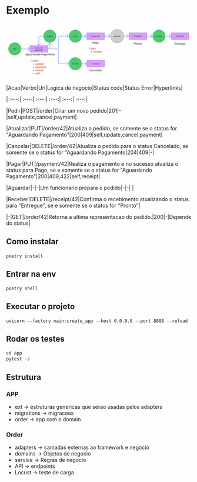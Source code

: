 # Exemplo

![Proposta](docs/utterance.png "Proposta")

|Acao|Verbo|Url|Logica de negocio|Status code|Status Error|Hyperlinks|

| :---:| :---:| :---:| :---:| :---:| :---:|

|Pedir|POST|/order|Criar um novo pedido|201|-|self,update,cancel,payment|

|Atualizar|PUT|/order/42|Atualiza o pedido, se somente se o status for "Aguardando Pagamento"|200|409|self,update,cancel,payment|

|Cancelar|DELETE|/order/42|Atualiza o pedido para o status Cancelado, se somente se o status for "Aguardando Pagamento|204|409|-|

|Pagar|PUT|/payment/42|Realiza o pagamento e no sucesso atualiza o status para Pago, se e somente se o status for "Aguardando Pagamento"|200|409,422|self,receipt|

|Aguardar|-|-|Um funcionario prepara o pedido|-|-| |

|Receber|DELETE|/receipt/42|Confirma o recebimento atualizando o status para "Entregue", se e somente se o status for "Pronto"|

|-|GET|/order/42|Retorna a ultima representacao do pedido.|200|-|Depende do status|


## Como instalar

```
poetry install
```

## Entrar na env
```
poetry shell
```

## Executar o projeto
```
uvicorn --factory main:create_app --host 0.0.0.0 --port 8888 --reload
```

## Rodar os testes
```
cd app
pytest -s
```

## Estrutura

### APP
* ext -> estruturas genericas que serao usadas pelos adapters
* migrations -> migracoes
* order -> app com o domain

### Order
* adapters -> camadas externas ao framework e negocio
* domains -> Objetos de negocio
* service -> Regras de negocio
* API -> endpoints
* Locust -> teste de carga
